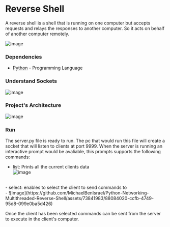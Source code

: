 # Reverse Shell

A reverse shell is a shell that is running on one computer but accepts requests and relays the responses to another computer.
So it acts on behalf of another computer remotely.

![image](https://github.com/MichaelBenIsrael/Python-Networking-Reverse-Shell/assets/73841983/ec7887c4-474d-44bf-b7c8-04f0699e937c)



### Dependencies

* [Python](https://www.python.org/) - Programming Language

### Understand Sockets
![image](https://github.com/MichaelBenIsrael/Python-Networking-Reverse-Shell/assets/73841983/a408748c-2080-4d83-b290-d92608263aaf)


### Project's Architecture

![image](https://github.com/MichaelBenIsrael/Python-Networking-Reverse-Shell/assets/73841983/c005d619-0a93-420e-a60b-0cc1ae31b732)


### Run

The server.py file is ready to run. The pc that would run this file will create a socket that will listen to clients at port 9999.
When the server is running an interactive prompt would be avaliable, this prompts supports the following commands:
- list: Prints all the current clients data <br>
  ![image](https://github.com/MichaelBenIsrael/Python-Networking-Multithreaded-Reverse-Shell/assets/73841983/f8f13b08-372d-4485-a5fb-465d1c440245)
<br>
- select: enables to select the client to send commands to<br>
- ![image](https://github.com/MichaelBenIsrael/Python-Networking-Multithreaded-Reverse-Shell/assets/73841983/88084020-ccfb-4749-95d8-099e0ba5d426)

Once the client has been selected commands can be sent from the server to execute in the client's computer.

